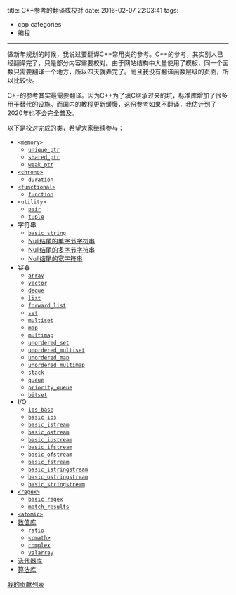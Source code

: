 title: C++参考的翻译或校对
date: 2016-02-07 22:03:41
tags:
  - cpp
categories
  - 编程
---

做新年规划的时候，我说过要翻译C++常用类的参考。C++的参考，其实别人已经翻译完了，只是部分内容需要校对。由于网站结构中大量使用了模板，同一个函数只需要翻译一个地方，所以四天就弄完了。而且我没有翻译函数层级的页面，所以比较快。

C++的参考其实最需要翻译。因为C++为了填C继承过来的坑，标准库增加了很多用于替代的设施。而国内的教程更新缓慢，这份参考如果不翻译，我估计到了2020年也不会完全普及。

以下是校对完成的类，希望大家继续参与：<!--more-->

+ [`<memory>`](http://zh.cppreference.com/w/cpp/memory)
  + [`unique_ptr`](http://zh.cppreference.com/w/cpp/memory/unique_ptr)
  + [`shared_ptr`](http://zh.cppreference.com/w/cpp/memory/shared_ptr)
  + [`weak_ptr`](http://zh.cppreference.com/w/cpp/memory/weak_ptr)
+ [`<chrono>`](http://zh.cppreference.com/w/cpp/chrono)
  + [`duration`](http://zh.cppreference.com/w/cpp/chrono/duration)
+ [`<functional>`](http://zh.cppreference.com/w/cpp/utility/functional)
  + [`function`](http://zh.cppreference.com/w/cpp/utility/functional/function)
+ `<utility>`
  + [`pair`](http://zh.cppreference.com/w/cpp/utility/pair)
  + [`tuple`](http://zh.cppreference.com/w/cpp/utility/tuple)
+ 字符串
  + [`basic_string`](http://zh.cppreference.com/w/cpp/string/basic_string)
  + [Null结尾的单字节字符串](http://zh.cppreference.com/w/cpp/string/byte)
  + [Null结尾的多字节字符串](http://zh.cppreference.com/w/cpp/string/multibyte)
  + [Null结尾的宽字符串](http://zh.cppreference.com/w/cpp/string/wide)
+ 容器
  + [`array`](http://zh.cppreference.com/w/cpp/container/array)
  + [`vector`](http://zh.cppreference.com/w/cpp/container/vector)
  + [`deque`](http://zh.cppreference.com/w/cpp/container/deque)
  + [`list`](http://zh.cppreference.com/w/cpp/container/list)
  + [`forward_list`](http://zh.cppreference.com/w/cpp/container/forward_list)
  + [`set`](http://zh.cppreference.com/w/cpp/container/set)
  + [`multiset`](http://zh.cppreference.com/w/cpp/container/multiset)
  + [`map`](http://zh.cppreference.com/w/cpp/container/map)
  + [`multimap`](http://zh.cppreference.com/w/cpp/container/multimap)
  + [`unordered_set`](http://zh.cppreference.com/w/cpp/container/unordered_set)
  + [`unordered_multiset`](http://zh.cppreference.com/w/cpp/container/unordered_multiset)
  + [`unordered_map`](http://zh.cppreference.com/w/cpp/container/unordered_map)
  + [`unordered_multimap`](http://zh.cppreference.com/w/cpp/container/unordered_multimap)
  + [`stack`](http://zh.cppreference.com/w/cpp/container/stack)
  + [`queue`](http://zh.cppreference.com/w/cpp/container/queue)
  + [`priority_queue`](http://zh.cppreference.com/w/cpp/container/priority_queue)
  + [`bitset`](http://zh.cppreference.com/w/cpp/utility/bitset)
+ I/O
  + [`ios_base`](http://zh.cppreference.com/w/cpp/io/ios_base)
  + [`basic_ios`](http://zh.cppreference.com/w/cpp/io/basic_ios)
  + [`basic_istream`](http://zh.cppreference.com/w/cpp/io/basic_istream)
  + [`basic_ostream`](http://zh.cppreference.com/w/cpp/io/basic_ostream)
  + [`basic_iostream`](http://zh.cppreference.com/w/cpp/io/basic_iostream)
  + [`basic_ifstream`](http://zh.cppreference.com/w/cpp/io/basic_ifstream)
  + [`basic_ofstream`](http://zh.cppreference.com/w/cpp/io/basic_ofstream)
  + [`basic_fstream`](http://zh.cppreference.com/w/cpp/io/basic_fstream)
  + [`basic_istringstream`](http://zh.cppreference.com/w/cpp/io/basic_istringstream)
  + [`basic_ostringstream`](http://zh.cppreference.com/w/cpp/io/basic_ostringstream)
  + [`basic_stringstream`](http://zh.cppreference.com/w/cpp/io/basic_stringstream)
+ [`<regex>`](http://zh.cppreference.com/w/cpp/regex)
  + [`basic_regex`](http://zh.cppreference.com/w/cpp/regex/basic_regex)
  + [`match_results`](http://zh.cppreference.com/w/cpp/regex/match_results)
+ [`<atomic>`](http://zh.cppreference.com/w/cpp/atomic)
+ [数值库](http://zh.cppreference.com/w/cpp/numeric)
  + [`ratio`](http://zh.cppreference.com/w/cpp/numeric/ratio/ratio)
  + [`<cmath>`](http://zh.cppreference.com/w/cpp/numeric/math)
  + [`complex`](http://zh.cppreference.com/w/cpp/numeric/complex)
  + [`valarray`](http://zh.cppreference.com/w/cpp/numeric/valarray)
+ [迭代器库](http://zh.cppreference.com/w/cpp/iterator)
+ [算法库](http://zh.cppreference.com/w/cpp/algorithm)

[我的贡献列表](http://zh.cppreference.com/w/Special:%E7%94%A8%E6%88%B7%E8%B4%A1%E7%8C%AE/Wizardforcel)
